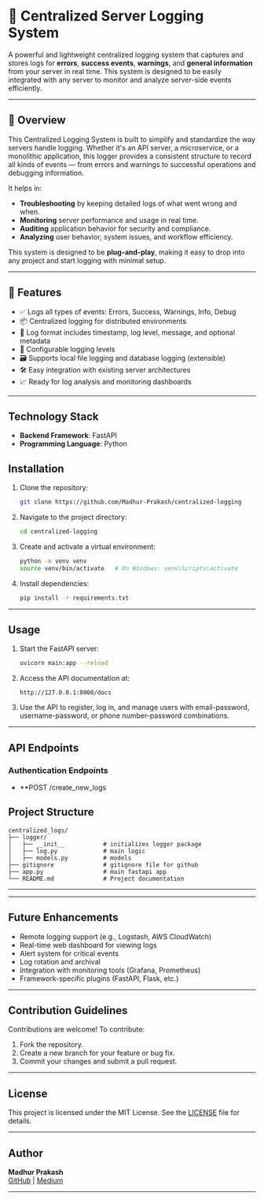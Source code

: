 # 📝 Centralized Server Logging System

A powerful and lightweight centralized logging system that captures and stores logs for **errors**, **success events**, **warnings**, and **general information** from your server in real time. This system is designed to be easily integrated with any server to monitor and analyze server-side events efficiently.

---
## 📖 Overview

This Centralized Logging System is built to simplify and standardize the way servers handle logging. Whether it's an API server, a microservice, or a monolithic application, this logger provides a consistent structure to record all kinds of events — from errors and warnings to successful operations and debugging information.

It helps in:

- **Troubleshooting** by keeping detailed logs of what went wrong and when.
- **Monitoring** server performance and usage in real time.
- **Auditing** application behavior for security and compliance.
- **Analyzing** user behavior, system issues, and workflow efficiency.

This system is designed to be **plug-and-play**, making it easy to drop into any project and start logging with minimal setup.

---
## 🚀 Features

- ✅ Logs all types of events: Errors, Success, Warnings, Info, Debug
- 📦 Centralized logging for distributed environments
- 📄 Log format includes timestamp, log level, message, and optional metadata
- 🔧 Configurable logging levels
- 🗃️ Supports local file logging and database logging (extensible)
- 🛠️ Easy integration with existing server architectures
- 📈 Ready for log analysis and monitoring dashboards

---
## Technology Stack
- **Backend Framework**: FastAPI
- **Programming Language**: Python

## Installation

1. Clone the repository:
   ```bash
   git clone https://github.com/Madhur-Prakash/centralized-logging
   ```
2. Navigate to the project directory:
   ```bash
   cd centralized-logging
   ```
3. Create and activate a virtual environment:
   ```bash
   python -m venv venv
   source venv/bin/activate   # On Windows: venv\Scripts\activate
   ```
4. Install dependencies:
   ```bash
   pip install -r requirements.txt
   ```
---

## Usage

1. Start the FastAPI server:
   ```bash
   uvicorn main:app --reload
   ```
2. Access the API documentation at:
   ```
   http://127.0.0.1:8000/docs
   ```
3. Use the API to register, log in, and manage users with email-password, username-password, or phone number-password combinations.

---

## API Endpoints

### Authentication Endpoints
- **POST /create_new_logs

## Project Structure

```plaintext
centralized_logs/
├── logger/
│   ├── __init__           # initializes logger package
│   ├── log.py             # main logic
│   ├── models.py          # models
├── gitignore              # gitignore file for github
├── app.py                 # main fastapi app
└── README.md              # Project documentation
```

---


---
## Future Enhancements

- Remote logging support (e.g., Logstash, AWS CloudWatch)
- Real-time web dashboard for viewing logs
- Alert system for critical events
- Log rotation and archival
- Integration with monitoring tools (Grafana, Prometheus)
- Framework-specific plugins (FastAPI, Flask, etc.)

---
## Contribution Guidelines

Contributions are welcome! To contribute:
1. Fork the repository.
2. Create a new branch for your feature or bug fix.
3. Commit your changes and submit a pull request.

---

## License
This project is licensed under the MIT License. See the [LICENSE](LICENSE) file for details.

---

## Author
**Madhur Prakash**  
[GitHub](https://github.com/Madhur-Prakash) | [Medium](https://medium.com/@madhurprakash2005)

---